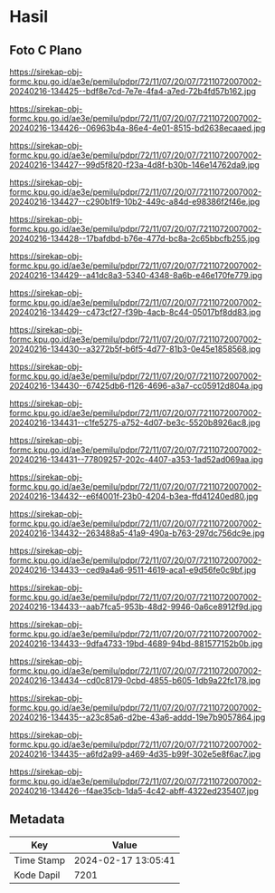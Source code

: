 # Hasil

## Foto C Plano

https://sirekap-obj-formc.kpu.go.id/ae3e/pemilu/pdpr/72/11/07/20/07/7211072007002-20240216-134425--bdf8e7cd-7e7e-4fa4-a7ed-72b4fd57b162.jpg

https://sirekap-obj-formc.kpu.go.id/ae3e/pemilu/pdpr/72/11/07/20/07/7211072007002-20240216-134426--06963b4a-86e4-4e01-8515-bd2638ecaaed.jpg

https://sirekap-obj-formc.kpu.go.id/ae3e/pemilu/pdpr/72/11/07/20/07/7211072007002-20240216-134427--99d5f820-f23a-4d8f-b30b-146e14762da9.jpg

https://sirekap-obj-formc.kpu.go.id/ae3e/pemilu/pdpr/72/11/07/20/07/7211072007002-20240216-134427--c290b1f9-10b2-449c-a84d-e98386f2f46e.jpg

https://sirekap-obj-formc.kpu.go.id/ae3e/pemilu/pdpr/72/11/07/20/07/7211072007002-20240216-134428--17bafdbd-b76e-477d-bc8a-2c65bbcfb255.jpg

https://sirekap-obj-formc.kpu.go.id/ae3e/pemilu/pdpr/72/11/07/20/07/7211072007002-20240216-134429--a41dc8a3-5340-4348-8a6b-e46e170fe779.jpg

https://sirekap-obj-formc.kpu.go.id/ae3e/pemilu/pdpr/72/11/07/20/07/7211072007002-20240216-134429--c473cf27-f39b-4acb-8c44-05017bf8dd83.jpg

https://sirekap-obj-formc.kpu.go.id/ae3e/pemilu/pdpr/72/11/07/20/07/7211072007002-20240216-134430--a3272b5f-b6f5-4d77-81b3-0e45e1858568.jpg

https://sirekap-obj-formc.kpu.go.id/ae3e/pemilu/pdpr/72/11/07/20/07/7211072007002-20240216-134430--67425db6-f126-4696-a3a7-cc05912d804a.jpg

https://sirekap-obj-formc.kpu.go.id/ae3e/pemilu/pdpr/72/11/07/20/07/7211072007002-20240216-134431--c1fe5275-a752-4d07-be3c-5520b8926ac8.jpg

https://sirekap-obj-formc.kpu.go.id/ae3e/pemilu/pdpr/72/11/07/20/07/7211072007002-20240216-134431--77809257-202c-4407-a353-1ad52ad069aa.jpg

https://sirekap-obj-formc.kpu.go.id/ae3e/pemilu/pdpr/72/11/07/20/07/7211072007002-20240216-134432--e6f4001f-23b0-4204-b3ea-ffd41240ed80.jpg

https://sirekap-obj-formc.kpu.go.id/ae3e/pemilu/pdpr/72/11/07/20/07/7211072007002-20240216-134432--263488a5-41a9-490a-b763-297dc756dc9e.jpg

https://sirekap-obj-formc.kpu.go.id/ae3e/pemilu/pdpr/72/11/07/20/07/7211072007002-20240216-134433--ced9a4a6-9511-4619-aca1-e9d56fe0c9bf.jpg

https://sirekap-obj-formc.kpu.go.id/ae3e/pemilu/pdpr/72/11/07/20/07/7211072007002-20240216-134433--aab7fca5-953b-48d2-9946-0a6ce8912f9d.jpg

https://sirekap-obj-formc.kpu.go.id/ae3e/pemilu/pdpr/72/11/07/20/07/7211072007002-20240216-134433--9dfa4733-19bd-4689-94bd-881577152b0b.jpg

https://sirekap-obj-formc.kpu.go.id/ae3e/pemilu/pdpr/72/11/07/20/07/7211072007002-20240216-134434--cd0c8179-0cbd-4855-b605-1db9a22fc178.jpg

https://sirekap-obj-formc.kpu.go.id/ae3e/pemilu/pdpr/72/11/07/20/07/7211072007002-20240216-134435--a23c85a6-d2be-43a6-addd-19e7b9057864.jpg

https://sirekap-obj-formc.kpu.go.id/ae3e/pemilu/pdpr/72/11/07/20/07/7211072007002-20240216-134435--a6fd2a99-a469-4d35-b99f-302e5e8f6ac7.jpg

https://sirekap-obj-formc.kpu.go.id/ae3e/pemilu/pdpr/72/11/07/20/07/7211072007002-20240216-134426--f4ae35cb-1da5-4c42-abff-4322ed235407.jpg


## Metadata

| Key        | Value               |
| ---------- | ------------------- |
| Time Stamp | 2024-02-17 13:05:41 |
| Kode Dapil | 7201                |



